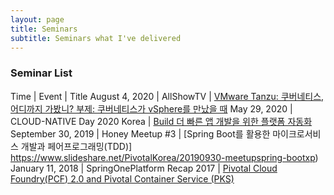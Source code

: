```yaml
---
layout: page
title: Seminars
subtitle: Seminars what I've delivered
---
```


### Seminar List

Time | Event | Title
August 4, 2020 | AllShowTV | [VMware Tanzu: 쿠버네티스, 어디까지 가봤니? 부제: 쿠버네티스가 vSphere를 만났을 때](https://www.youtube.com/watch?v=LFuXnfMo6is)
May 29, 2020 | CLOUD-NATIVE Day 2020 Korea | [Build 더 빠른 앱 개발을 위한 플랫폼 자동화](https://www.youtube.com/watch?v=pEwz8c9S53E)
September 30, 2019 | Honey Meetup #3 | [Spring Boot를 활용한 마이크로서비스 개발과 페어프로그래밍(TDD)] https://www.slideshare.net/PivotalKorea/20190930-meetupspring-bootxp)
January 11, 2018 | SpringOnePlatform Recap 2017 | [Pivotal Cloud Foundry(PCF) 2.0 and Pivotal Container Service (PKS)](https://www.slideshare.net/PivotalKorea/pivotal-cloud-foundrypcf-20-and-pivotal-container-service-pks)
